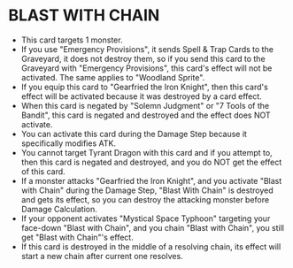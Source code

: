 # BLAST WITH CHAIN

*   This card targets 1 monster.
*   If you use "Emergency Provisions", it sends Spell & Trap Cards to the Graveyard, it does not destroy them, so if you send this card to the Graveyard with "Emergency Provisions", this card's effect will not be activated. The same applies to "Woodland Sprite".
*   If you equip this card to "Gearfried the Iron Knight", then this card's effect will be activated because it was destroyed by a card effect.
*   When this card is negated by "Solemn Judgment" or "7 Tools of the Bandit", this card is negated and destroyed and the effect does NOT activate.
*   You can activate this card during the Damage Step because it specifically modifies ATK.
*   You cannot target Tyrant Dragon with this card and if you attempt to, then this card is negated and destroyed, and you do NOT get the effect of this card.
*   If a monster attacks "Gearfried the Iron Knight", and you activate "Blast with Chain" during the Damage Step, "Blast With Chain" is destroyed and gets its effect, so you can destroy the attacking monster before Damage Calculation.
*   If your opponent activates "Mystical Space Typhoon" targeting your face-down "Blast with Chain", and you chain "Blast with Chain", you still get "Blast with Chain"'s effect.
*   If this card is destroyed in the middle of a resolving chain, its effect will start a new chain after current one resolves.
